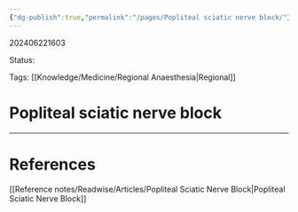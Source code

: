 ```yaml
---
{"dg-publish":true,"permalink":"/pages/Popliteal sciatic nerve block/"}
---
```



202406221603

Status: 

Tags: [[Knowledge/Medicine/Regional Anaesthesia\|Regional]]

# Popliteal sciatic nerve block








___
# References
[[Reference notes/Readwise/Articles/Popliteal Sciatic Nerve Block\|Popliteal Sciatic Nerve Block]]